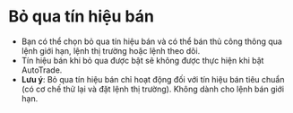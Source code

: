 # **Bỏ qua tín hiệu bán**

- Bạn có thể chọn bỏ qua tín hiệu bán và có thể bán thủ công thông qua lệnh giới hạn, lệnh thị trường hoặc lệnh theo dõi.
- Tín hiệu bán khi bỏ qua được bật sẽ không được thực hiện khi bật AutoTrade.
- **Lưu ý**: Bỏ qua tín hiệu bán chỉ hoạt động đối với tín hiệu bán tiêu chuẩn (có cơ chế thử lại và đặt lệnh thị trường). Không dành cho lệnh bán giới hạn.
